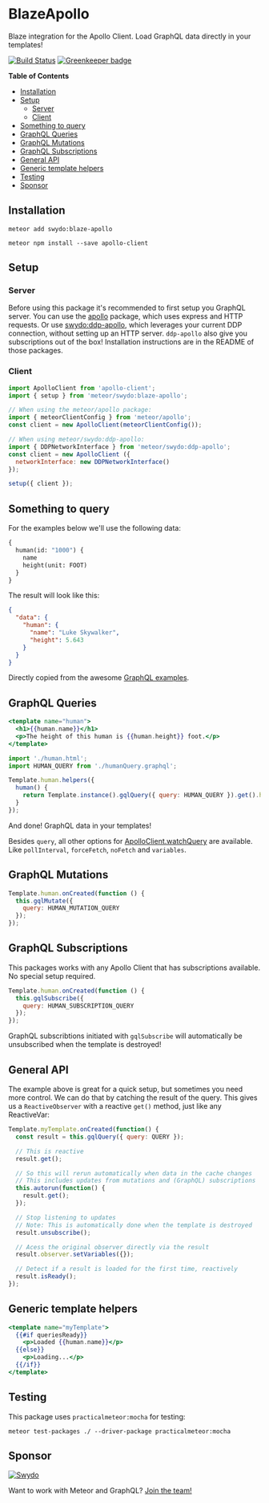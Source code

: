 # BlazeApollo

Blaze integration for the Apollo Client. Load GraphQL data directly in your templates!

[![Build Status](https://travis-ci.org/Swydo/blaze-apollo.svg?branch=master)](https://travis-ci.org/Swydo/blaze-apollo)
[![Greenkeeper badge](https://badges.greenkeeper.io/Swydo/blaze-apollo.svg)](https://greenkeeper.io/)

<!-- START doctoc generated TOC please keep comment here to allow auto update -->
<!-- DON'T EDIT THIS SECTION, INSTEAD RE-RUN doctoc TO UPDATE -->
**Table of Contents**

- [Installation](#installation)
- [Setup](#setup)
  - [Server](#server)
  - [Client](#client)
- [Something to query](#something-to-query)
- [GraphQL Queries](#graphql-queries)
- [GraphQL Mutations](#graphql-mutations)
- [GraphQL Subscriptions](#graphql-subscriptions)
- [General API](#general-api)
- [Generic template helpers](#generic-template-helpers)
- [Testing](#testing)
- [Sponsor](#sponsor)

<!-- END doctoc generated TOC please keep comment here to allow auto update -->


## Installation
```
meteor add swydo:blaze-apollo
```

```
meteor npm install --save apollo-client
```

## Setup

### Server
Before using this package it's recommended to first setup you GraphQL server.
You can use the [apollo](https://github.com/apollostack/meteor-integration) package, which uses express and HTTP requests. Or use [swydo:ddp-apollo](https://github.com/Swydo/ddp-apollo), which leverages your current DDP connection, without setting up an HTTP server. `ddp-apollo` also give you subscriptions out of the box! Installation instructions are in the README of those packages.

### Client
```javascript
import ApolloClient from 'apollo-client';
import { setup } from 'meteor/swydo:blaze-apollo';

// When using the meteor/apollo package:
import { meteorClientConfig } from 'meteor/apollo';
const client = new ApolloClient(meteorClientConfig());

// When using meteor/swydo:ddp-apollo:
import { DDPNetworkInterface } from 'meteor/swydo:ddp-apollo';
const client = new ApolloClient ({
  networkInterface: new DDPNetworkInterface()
});

setup({ client });
```

## Something to query
For the examples below we'll use the following data:

```graphql
{
  human(id: "1000") {
    name
    height(unit: FOOT)
  }
}
```
The result will look like this:
```json
{
  "data": {
    "human": {
      "name": "Luke Skywalker",
      "height": 5.643
    }
  }
}
```
Directly copied from the awesome [GraphQL examples](http://graphql.org/learn/queries/).

## GraphQL Queries

```handlebars
<template name="human">
  <h1>{{human.name}}</h1>
  <p>The height of this human is {{human.height}} foot.</p>
</template>
```

```javascript
import './human.html';
import HUMAN_QUERY from './humanQuery.graphql';

Template.human.helpers({
  human() {
    return Template.instance().gqlQuery({ query: HUMAN_QUERY }).get().human;
  }
});
```
And done! GraphQL data in your templates!

Besides `query`, all other options for [ApolloClient.watchQuery](http://dev.apollodata.com/core/apollo-client-api.html#ApolloClient.watchQuery) are available. Like `pollInterval`, `forceFetch`, `noFetch` and `variables`.

## GraphQL Mutations
```javascript
Template.human.onCreated(function () {
  this.gqlMutate({
    query: HUMAN_MUTATION_QUERY
  });
});
```

## GraphQL Subscriptions
This packages works with any Apollo Client that has subscriptions available. No special setup required.

```javascript
Template.human.onCreated(function () {
  this.gqlSubscribe({
    query: HUMAN_SUBSCRIPTION_QUERY
  });
});
```

GraphQL subscribtions initiated with `gqlSubscribe` will automatically be unsubscribed when the template is destroyed!

## General API
The example above is great for a quick setup, but sometimes you need more control. We can do that by catching the result of the query. This gives us a `ReactiveObserver` with a reactive `get()` method, just like any ReactiveVar:

```javascript
Template.myTemplate.onCreated(function() {
  const result = this.gqlQuery({ query: QUERY });

  // This is reactive
  result.get();

  // So this will rerun automatically when data in the cache changes
  // This includes updates from mutations and (GraphQL) subscriptions
  this.autorun(function() {
    result.get();
  });

  // Stop listening to updates
  // Note: This is automatically done when the template is destroyed
  result.unsubscribe();

  // Acess the original observer directly via the result
  result.observer.setVariables({});

  // Detect if a result is loaded for the first time, reactively
  result.isReady();
});
```
## Generic template helpers
```handlebars
<template name="myTemplate">
  {{#if queriesReady}}
    <p>Loaded {{human.name}}</p>
  {{else}}
    <p>Loading...</p>
  {{/if}}
</template>
```

## Testing
This package uses `practicalmeteor:mocha` for testing:

```
meteor test-packages ./ --driver-package practicalmeteor:mocha
```

## Sponsor
[![Swydo](http://assets.swydo.com/img/s-wydo-logo.228x100.png)](https://swy.do)

Want to work with Meteor and GraphQL? [Join the team!](https://swy.do/jobs)
